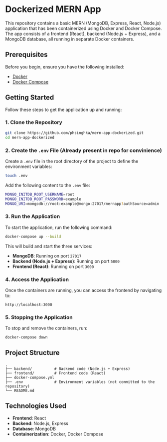 # Dockerized MERN App

This repository contains a basic MERN (MongoDB, Express, React, Node.js) application that has been containerized using Docker and Docker Compose. The app consists of a frontend (React), backend (Node.js + Express), and a MongoDB database, all running in separate Docker containers.

## Prerequisites

Before you begin, ensure you have the following installed:

- [Docker](https://www.docker.com/get-started)
- [Docker Compose](https://docs.docker.com/compose/install/)

## Getting Started

Follow these steps to get the application up and running:

### 1. Clone the Repository

```bash
git clone https://github.com/phsinghka/mern-app-dockerized.git
cd mern-app-dockerized
```

### 2. Create the `.env` File (Already present in repo for convinience)

Create a `.env` file in the root directory of the project to define the environment variables:


```bash
touch .env
```

Add the following content to the `.env` file:

```bash
MONGO_INITDB_ROOT_USERNAME=root
MONGO_INITDB_ROOT_PASSWORD=example
MONGO_URI=mongodb://root:example@mongo:27017/mernapp?authSource=admin
```

### 3. Run the Application

To start the application, run the following command:

```bash
docker-compose up --build
```

This will build and start the three services:
- **MongoDB**: Running on port `27017`
- **Backend (Node.js + Express)**: Running on port `5000`
- **Frontend (React)**: Running on port `3000`

### 4. Access the Application

Once the containers are running, you can access the frontend by navigating to:

```
http://localhost:3000
```

### 5. Stopping the Application

To stop and remove the containers, run:

```bash
docker-compose down
```

## Project Structure

```
.
├── backend/          # Backend code (Node.js + Express)
├── frontend/         # Frontend code (React)
├── docker-compose.yml
├── .env              # Environment variables (not committed to the repository)
└── README.md
```

## Technologies Used

- **Frontend**: React
- **Backend**: Node.js, Express
- **Database**: MongoDB
- **Containerization**: Docker, Docker Compose